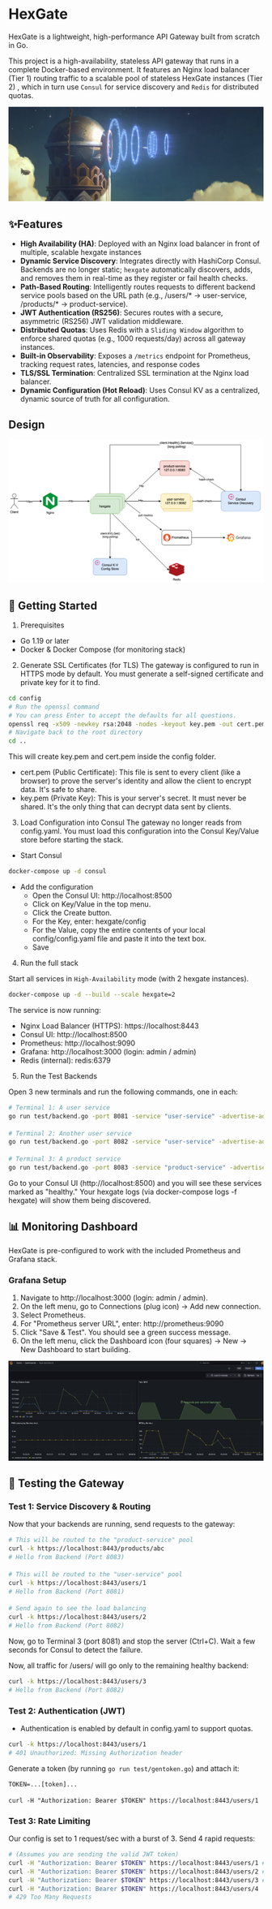 # HexGate
HexGate is a lightweight, high-performance API Gateway built from scratch in Go.

This project is a high-availability, stateless API gateway that runs in a complete Docker-based
environment. It features an Nginx load balancer (Tier 1) routing traffic to a scalable pool of stateless HexGate instances (Tier 2)
, which in turn use `Consul` for service discovery and `Redis` for distributed quotas.

![](img/gate.png)

## ✨Features
- **High Availability (HA)**: Deployed with an Nginx load balancer in front of multiple, scalable hexgate instances
- **Dynamic Service Discovery**: Integrates directly with HashiCorp Consul. 
Backends are no longer static; `hexgate` automatically discovers, adds, and removes them in real-time as they register
or fail health checks.
- **Path-Based Routing**: Intelligently routes requests to different backend service pools based on the URL path
(e.g., /users/* -> user-service, /products/* -> product-service).
- **JWT Authentication (RS256)**: Secures routes with a secure, asymmetric (RS256) JWT validation middleware.
- **Distributed Quotas**: Uses Redis with a `Sliding Window` algorithm to enforce shared quotas (e.g., 1000 requests/day) across all gateway instances.
- **Built-in Observability**: Exposes a `/metrics` endpoint for Prometheus, tracking request rates, latencies, and response codes
- **TLS/SSL Termination**: Centralized SSL termination at the Nginx load balancer.
- **Dynamic Configuration (Hot Reload)**: Uses Consul KV as a centralized, dynamic source of truth for all configuration.
## Design
![](img/architecture.png)
## 🚀 Getting Started
1. Prerequisites 
- Go 1.19 or later
- Docker & Docker Compose (for monitoring stack)

2. Generate SSL Certificates (for TLS)
The gateway is configured to run in HTTPS mode by default.
You must generate a self-signed certificate and private key for it to find.
```bash
cd config
# Run the openssl command
# You can press Enter to accept the defaults for all questions.
openssl req -x509 -newkey rsa:2048 -nodes -keyout key.pem -out cert.pem -days 365
# Navigate back to the root directory
cd ..
```
This will create key.pem and cert.pem inside the config folder.
- cert.pem (Public Certificate): This file is sent to every client (like a browser) to prove the server's identity
and allow the client to encrypt data. It's safe to share.
- key.pem (Private Key): This is your server's secret.
It must never be shared. It's the only thing that can decrypt data sent by clients.

3. Load Configuration into Consul The gateway no longer reads from config.yaml. You must load this configuration into
the Consul Key/Value store before starting the stack.
- Start Consul
```bash
docker-compose up -d consul
```
- Add the configuration
  - Open the Consul UI: http://localhost:8500
  - Click on Key/Value in the top menu.
  - Click the Create button.
  - For the Key, enter: hexgate/config
  - For the Value, copy the entire contents of your local config/config.yaml file and paste it into the text box.
  - Save

4. Run the full stack

Start all services in `High-Availability` mode (with 2 hexgate instances).
```bash
docker-compose up -d --build --scale hexgate=2
```

The service is now running:
- Nginx Load Balancer (HTTPS): https://localhost:8443
- Consul UI: http://localhost:8500
- Prometheus: http://localhost:9090
- Grafana: http://localhost:3000 (login: admin / admin)
- Redis (internal): redis:6379

5. Run the Test Backends

Open 3 new terminals and run the following commands, one in each:
```bash
# Terminal 1: A user service
go run test/backend.go -port 8081 -service "user-service" -advertise-addr "host.docker.internal"

# Terminal 2: Another user service
go run test/backend.go -port 8082 -service "user-service" -advertise-addr "host.docker.internal"

# Terminal 3: A product service
go run test/backend.go -port 8083 -service "product-service" -advertise-addr "host.docker.internal"
```

Go to your Consul UI (http://localhost:8500) and you will see these services marked as "healthy."
Your hexgate logs (via docker-compose logs -f hexgate) will show them being discovered.

## 📊 Monitoring Dashboard
HexGate is pre-configured to work with the included Prometheus and Grafana stack.

### Grafana Setup
1. Navigate to http://localhost:3000 (login: admin / admin).
2. On the left menu, go to Connections (plug icon) -> Add new connection.
3. Select Prometheus.
4. For "Prometheus server URL", enter: http://prometheus:9090
5. Click "Save & Test". You should see a green success message.
6. On the left menu, click the Dashboard icon (four squares) -> New -> New Dashboard to start building.

![](img/grafana.png)

## 🧪 Testing the Gateway
### Test 1: Service Discovery & Routing
Now that your backends are running, send requests to the gateway:
```bash
# This will be routed to the "product-service" pool
curl -k https://localhost:8443/products/abc
# Hello from Backend (Port 8083)

# This will be routed to the "user-service" pool
curl -k https://localhost:8443/users/1
# Hello from Backend (Port 8081)

# Send again to see the load balancing
curl -k https://localhost:8443/users/2
# Hello from Backend (Port 8082)
```
Now, go to Terminal 3 (port 8081) and stop the server (Ctrl+C).
Wait a few seconds for Consul to detect the failure.

Now, all traffic for /users/ will go only to the remaining healthy backend:
```bash
curl -k https://localhost:8443/users/3
# Hello from Backend (Port 8082)
```

### Test 2: Authentication (JWT)
- Authentication is enabled by default in config.yaml to support quotas.

```bash
curl -k https://localhost:8443/users/1
# 401 Unauthorized: Missing Authorization header
```

Generate a token (by running `go run test/gentoken.go`) and attach it:
```
TOKEN=...[token]...

curl -H "Authorization: Bearer $TOKEN" https://localhost:8443/users/1
```

### Test 3: Rate Limiting
Our config is set to 1 request/sec with a burst of 3. Send 4 rapid requests:

```bash
# (Assumes you are sending the valid JWT token)
curl -H "Authorization: Bearer $TOKEN" https://localhost:8443/users/1 # OK
curl -H "Authorization: Bearer $TOKEN" https://localhost:8443/users/2 # OK
curl -H "Authorization: Bearer $TOKEN" https://localhost:8443/users/3 # OK
curl -H "Authorization: Bearer $TOKEN" https://localhost:8443/users/4
# 429 Too Many Requests
```
